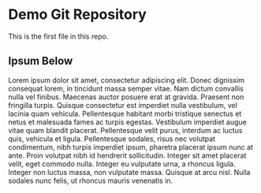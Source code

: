 # Demo Git Repository

This is the first file in this repo.

## Ipsum Below

Lorem ipsum dolor sit amet, consectetur adipiscing elit. Donec dignissim consequat lorem, in tincidunt massa semper vitae. Nam dictum convallis nulla vel finibus. Maecenas auctor posuere erat at gravida. Praesent non fringilla turpis. Quisque consectetur est imperdiet nulla vestibulum, vel lacinia quam vehicula. Pellentesque habitant morbi tristique senectus et netus et malesuada fames ac turpis egestas. Vestibulum imperdiet augue vitae quam blandit placerat. Pellentesque velit purus, interdum ac luctus quis, vehicula et ligula. Pellentesque sodales, risus nec volutpat condimentum, nibh turpis imperdiet ipsum, pharetra placerat ipsum nunc at ante. Proin volutpat nibh id hendrerit sollicitudin. Integer sit amet placerat velit, eget commodo nulla. Integer eu vulputate urna, a rhoncus ligula. Integer non luctus massa, non vulputate massa. Quisque at arcu nisl. Nulla sodales nunc felis, ut rhoncus mauris venenatis in.